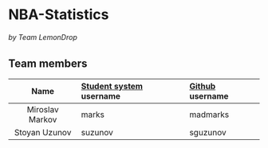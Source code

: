 # NBA-Statistics

###### by Team LemonDrop

## Team members
| Name | [Student system](https://telerikacademy.com) username | [Github](https://github.com) username|
|:----:|:-----------------------|:-----------------------------|
| Miroslav Markov | marks | madmarks |
| Stoyan Uzunov | suzunov | sguzunov |